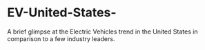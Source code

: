 # EV-United-States-
A brief glimpse at the Electric Vehicles trend in the United States in comparison to a few industry leaders.
